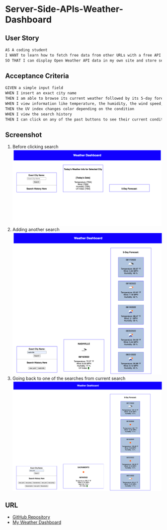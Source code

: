# Server-Side-APIs-Weather-Dashboard

## User Story

```md
AS A coding student
I WANT to learn how to fetch free data from other URLs with a free API key, in this instance, specifically, Open Weather API
SO THAT I can display Open Weather API data in my own site and store search history to return to
```

## Acceptance Criteria

```md
GIVEN a simple input field
WHEN I insert an exact city name
THEN I am able to browse its current weather followed by its 5-day forecast 
WHEN I view information like temperature, the humidity, the wind speed, and the UV index
THEN the UV index changes color depending on the condition
WHEN I view the search history
THEN I can click on any of the past buttons to see their current condition followed by 5-day forecast
```

## Screenshot

 1. Before clicking search
    <img src="./Assets/127.0.0.1_5500_index.html_exactCity=san+diego (2).png" alt="first_shot"/>
 1. Adding another search
    <img src="./Assets/127.0.0.1_5500_index.html_exactCity=san+diego (3).png" alt="second_shot"/>
 3. Going back to one of the searches from current search
    <img src="./Assets/sacramento.png" alt="final_shot"/>

  ## URL
  * [GitHub Repository](https://github.com/leanonruthie/Weather-Dashboard.git)
  * [My Weather Dashboard](https://leanonruthie.github.io/Weather-Dashboard/)
